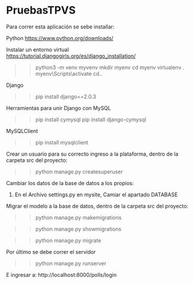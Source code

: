 # PruebasTPVS

Para correr esta aplicación se sebe installar:

Python
https://www.python.org/downloads/

Instalar un entorno virtual 
https://tutorial.djangogirls.org/es/django_installation/
>>python3 -m venv myvenv
>>mkdir myenv
>>cd myenv
>>virtualenv .
>>myenv\Scripts\activate
>>cd..

Django
>>pip install django==2.0.3

Herramientas para unir Django con MySQL
>>pip install cymysql
>>pip install django-cymysql

MySQLClient
>>pip install mysqlclient

Crear un usuario para su correcto ingreso a la plataforma, dentro de la carpeta src del proyecto:
>>python manage.py createsuperuser

Cambiar los datos de la base de datos a los propios:
1. En el Archivo settings.py en mysite, Camiar el apartado DATABASE

Migrar el modelo a la base de datos, dentro de la carpeta src del proyecto:
>>python manage.py makemigrations

>>python manage.py showmigrations

>>python manage.py migrate

Por último se debe correr el servidor 
>>python manage.py runserver

E ingresar a:
http://localhost:8000/polls/login
